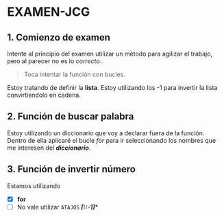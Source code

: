 # EXAMEN-JCG
## 1. Comienzo de examen

Intente al principio del examen utilizar un método para agilizar el trabajo, pero al parecer no es lo _correcto_.

> Toca intentar la función con bucles.

Estoy tratando de definir la **lista**. Estoy utilizando los -1 para invertir la lista convirtiendolo en cadena.

## 2. Función de buscar palabra

Estoy utilizando un diccionario que voy a declarar fuera de la función. Dentro de ella aplicaré el bucle _for_
para ir seleccionando los nombres que me interesen del ***diccionario***.

## 3. Función de invertir número

Estamos utilizando
- [x] **for**
- [ ] No vale utilizar `ATAJOS` ***[::-1]****
